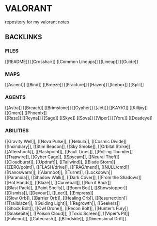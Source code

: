 # VALORANT
repository for my valorant notes
## BACKLINKS
### FILES
[[README]] [[Crosshair]] [[Common Lineups]] [[Lineup]] [[Guide]]
### MAPS
[[Ascent]] [[Bind]] [[Breeze]] [[Fracture]] [[Haven]] [[Icebox]] [[Split]]
### AGENTS
[[Astra]] [[Breach]] [[Brimstone]] [[Cypher]] [[Jett]] [[KAY/O]] [[Killjoy]] [[Omen]] [[Phoenix]]  
[[Raze]] [[Reyna]] [[Sage]] [[Skye]] [[Sova]] [[Viper]] [[Yoru]] [[Deadeye]]
### ABILITIES
[[Gravity Well]], [[Nova Pulse]], [[Nebula]], [[Cosmic Divide]]  
[[Incindiary]], [[Stim Beacon]], [[Sky Smoke]], [[Orbital Strike]]  
[[Aftershock]], [[Flashpoint]], [[Fault Lines]], [[Rolling Thunder]]  
[[Trapwire]], [[Cyber Cage]], [[Spycam]], [[Neural Theft]]  
[[Cloudburst]], [[Updraft]], [[Tailwind]], [[Blade Storm]]  
[[ZERO/point]], [[FLASH/drive]], [[FRAG/ment]], [[NULL/cmd]]  
[[Nanoswarm]], [[Alarmbot]], [[Turret]], [[Lockdown]]  
[[Paranoia]], [[Shadow Walk]], [[Dark Cover]], [[From the Shadows]]  
[[Hot Hands]], [[Blaze]], [[Curveball]], [[Run it Back]]  
[[Blast Pack]], [[Paint Shells]], [[Boom Bot]], [[Showstopper]]  
[[Dismiss]], [[Devour]], [[Leer]], [[Empress]]  
[[Slow Orb]], [[Barrier Orb]], [[Healing Orb]], [[Resurrection]]  
[[Trailblazer]], [[Guiding Light]], [[Regrowth]], [[Seekers]]  
[[Shock Bolt]], [[Owl Drone]], [[Recon Bolt]], [[Hunter’s Fury]]  
[[Snakebite]], [[Poison Cloud]], [[Toxic Screen]], [[Viper’s Pit]]  
[[Fakeout]], [[Gatecrash]], [[Blindside]], [[Dimensional Drift]]